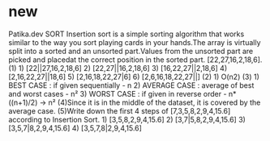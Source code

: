 # new
Patika.dev
SORT  Insertion sort is a simple sorting algorithm that works similar to the way you sort playing cards in your hands.The array is virtually split into a sorted and an unsorted part.Values from the unsorted part are picked and placedat the correct position in the sorted part. [22,27,16,2,18,6].            (1)                                                                 1)    [22||27,16,2,18,6]                                                        2)    [22,27||16,2,18,6]                            3)    [16,22,27||2,18,6]                              4)    [2,16,22,27||18,6]                            5)    [2,16,18,22,27|6]                                      6)    [2,6,16,18,22,27||]                            (2)  1)   O(n2)                                            (3) 1) BEST CASE    : if given sequentially - n                                        2) AVERAGE CASE : average of best and worst cases - n²                               3) WORST CASE   : if given in reverse order - n*((n+1)/2) -> n²                 (4)Since it is in the middle of the dataset, it is covered by the average case.                                                       (5)Write down the first 4 steps of [7,3,5,8,2,9,4,15.6] according to Insertion Sort.                                           1)    [3,5,8,2,9,4,15.6]                                       2)   [3,7|5,8,2,9,4,15.6]                           3)   [3,5,7|8,2,9,4,15.6]                           4)   [3,5,7,8|2,9,4,15.6] 
